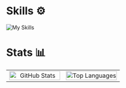 # Skills ⚙️

![My Skills](https://go-skill-icons.vercel.app/api/icons?i=html,css,js,ts,react,nextjs,tailwindcss,express,hono,prisma&theme=dark)

# Stats 📊

<table style="width: 100%; table-layout: fixed">
    <tr>
        <td style="width: 50%; text-align: center; border: none">
            <picture>
                <source
                    srcset="https://github-stats-eugsh1.vercel.app/api?username=eugsh1&show_icons=true&theme=dark&include_all_commits=true&rank_icon=github&hide_border=true&bg_color=00000000&v=1"
                    media="(prefers-color-scheme: dark)"
                />
                <source
                    srcset="https://github-stats-eugsh1.vercel.app/api?username=eugsh1&show_icons=true&theme=light&include_all_commits=true&rank_icon=github&hide_border=true&bg_color=00000000&v=1"
                    media="(prefers-color-scheme: light), (prefers-color-scheme: no-preference)"
                />
                <img
                    src="https://github-stats-eugsh1.vercel.app/api?username=eugsh1&show_icons=true&theme=dark&include_all_commits=true&rank_icon=github&hide_border=true&bg_color=00000000&v=1"
                    alt="GitHub Stats"
                    style="width: 100%; border: none"
                />
            </picture>
        </td>
        <td style="width: 50%; text-align: center; border: none">
            <picture>
                <source
                    srcset="https://github-stats-eugsh1.vercel.app/api/top-langs/?username=eugsh1&layout=compact&theme=dark&hide_border=true&bg_color=00000000&exclude_repo=ddf1,github-readme-stats&hide=gdscript&v=1"
                    media="(prefers-color-scheme: dark)"
                />
                <source
                    srcset="https://github-stats-eugsh1.vercel.app/api/top-langs/?username=eugsh1&layout=compact&theme=light&hide_border=true&bg_color=00000000&exclude_repo=ddf1,github-readme-stats&hide=gdscript&v=1"
                    media="(prefers-color-scheme: light), (prefers-color-scheme: no-preference)"
                />
                <img
                    src="https://github-stats-eugsh1.vercel.app/api/top-langs/?username=eugsh1&layout=compact&theme=dark&hide_border=true&bg_color=00000000&exclude_repo=ddf1,github-readme-stats&hide=gdscript&v=1"
                    alt="Top Languages"
                    style="width: 100%; border: none"
                />
            </picture>
        </td>
    </tr>
</table>
